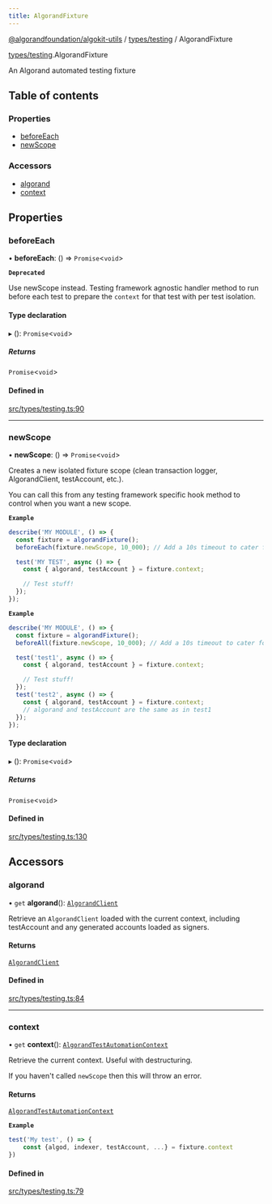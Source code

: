 ```yaml
---
title: AlgorandFixture
---
```


[@algorandfoundation/algokit-utils](/reference/algokit-utils-ts/api/readme/) / [types/testing](/reference/algokit-utils-ts/api/modules/types_testing/) / AlgorandFixture

[types/testing](/reference/algokit-utils-ts/api/modules/types_testing/).AlgorandFixture

An Algorand automated testing fixture

## Table of contents

### Properties

- [beforeEach](types_testing.AlgorandFixture.md#beforeeach)
- [newScope](types_testing.AlgorandFixture.md#newscope)

### Accessors

- [algorand](types_testing.AlgorandFixture.md#algorand)
- [context](types_testing.AlgorandFixture.md#context)

## Properties

### beforeEach

• **beforeEach**: () => `Promise`\<`void`\>

**`Deprecated`**

Use newScope instead.
Testing framework agnostic handler method to run before each test to prepare the `context` for that test with per test isolation.

#### Type declaration

▸ (): `Promise`\<`void`\>

##### Returns

`Promise`\<`void`\>

#### Defined in

[src/types/testing.ts:90](https://github.com/algorandfoundation/algokit-utils-ts/blob/main/src/types/testing.ts#L90)

---

### newScope

• **newScope**: () => `Promise`\<`void`\>

Creates a new isolated fixture scope (clean transaction logger, AlgorandClient, testAccount, etc.).

You can call this from any testing framework specific hook method to control when you want a new scope.

**`Example`**

```typescript
describe('MY MODULE', () => {
  const fixture = algorandFixture();
  beforeEach(fixture.newScope, 10_000); // Add a 10s timeout to cater for occasionally slow LocalNet calls

  test('MY TEST', async () => {
    const { algorand, testAccount } = fixture.context;

    // Test stuff!
  });
});
```

**`Example`**

```typescript
describe('MY MODULE', () => {
  const fixture = algorandFixture();
  beforeAll(fixture.newScope, 10_000); // Add a 10s timeout to cater for occasionally slow LocalNet calls

  test('test1', async () => {
    const { algorand, testAccount } = fixture.context;

    // Test stuff!
  });
  test('test2', async () => {
    const { algorand, testAccount } = fixture.context;
    // algorand and testAccount are the same as in test1
  });
});
```

#### Type declaration

▸ (): `Promise`\<`void`\>

##### Returns

`Promise`\<`void`\>

#### Defined in

[src/types/testing.ts:130](https://github.com/algorandfoundation/algokit-utils-ts/blob/main/src/types/testing.ts#L130)

## Accessors

### algorand

• `get` **algorand**(): [`AlgorandClient`](/reference/algokit-utils-ts/api/classes/types_algorand_clientalgorandclient/)

Retrieve an `AlgorandClient` loaded with the current context, including testAccount and any generated accounts loaded as signers.

#### Returns

[`AlgorandClient`](/reference/algokit-utils-ts/api/classes/types_algorand_clientalgorandclient/)

#### Defined in

[src/types/testing.ts:84](https://github.com/algorandfoundation/algokit-utils-ts/blob/main/src/types/testing.ts#L84)

---

### context

• `get` **context**(): [`AlgorandTestAutomationContext`](types_testing.AlgorandTestAutomationContext.md)

Retrieve the current context.
Useful with destructuring.

If you haven't called `newScope` then this will throw an error.

#### Returns

[`AlgorandTestAutomationContext`](types_testing.AlgorandTestAutomationContext.md)

**`Example`**

```typescript
test('My test', () => {
    const {algod, indexer, testAccount, ...} = fixture.context
})
```

#### Defined in

[src/types/testing.ts:79](https://github.com/algorandfoundation/algokit-utils-ts/blob/main/src/types/testing.ts#L79)
